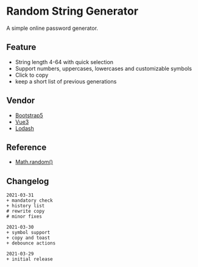 # Random String Generator

A simple online password generator.

## Feature

- String length 4-64 with quick selection
- Support numbers, uppercases, lowercases and customizable symbols
- Click to copy
- keep a short list of previous generations

## Vendor

- [Bootstrap5](https://github.com/twbs/bootstrap)
- [Vue3](https://github.com/vuejs/vue-next)
- [Lodash](https://github.com/lodash/lodash)

## Reference

- [Math.random()](https://developer.mozilla.org/en-US/docs/Web/JavaScript/Reference/Global_Objects/Math/random)

## Changelog

```text
2021-03-31
+ mandatory check
+ history list
# rewrite copy
# minor fixes

2021-03-30
+ symbol support
+ copy and toast
+ debounce actions

2021-03-29
+ initial release
```
